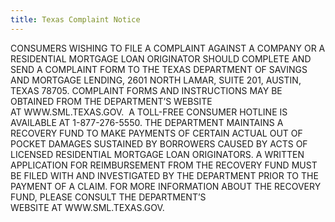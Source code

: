 ```yaml
---
title: Texas Complaint Notice
---
```


CONSUMERS WISHING TO FILE A COMPLAINT AGAINST A COMPANY OR A RESIDENTIAL MORTGAGE 
LOAN ORIGINATOR SHOULD COMPLETE AND SEND A COMPLAINT FORM TO THE TEXAS DEPARTMENT OF 
SAVINGS AND MORTGAGE LENDING, 2601 NORTH LAMAR, SUITE 201, AUSTIN, TEXAS 78705. COMPLAINT 
FORMS AND INSTRUCTIONS MAY BE OBTAINED FROM THE DEPARTMENT’S WEBSITE AT WWW.SML.TEXAS.GOV. 
A TOLL-FREE CONSUMER HOTLINE IS AVAILABLE AT 1-877-276-5550. THE DEPARTMENT MAINTAINS A RECOVERY 
FUND TO MAKE PAYMENTS OF CERTAIN ACTUAL OUT OF POCKET DAMAGES SUSTAINED BY BORROWERS CAUSED BY 
ACTS OF LICENSED RESIDENTIAL MORTGAGE LOAN ORIGINATORS. A WRITTEN APPLICATION FOR REIMBURSEMENT 
FROM THE RECOVERY FUND MUST BE FILED WITH AND INVESTIGATED BY THE DEPARTMENT PRIOR TO THE PAYMENT 
OF A CLAIM. FOR MORE INFORMATION ABOUT THE RECOVERY FUND, PLEASE CONSULT THE DEPARTMENT’S 
WEBSITE AT WWW.SML.TEXAS.GOV.

